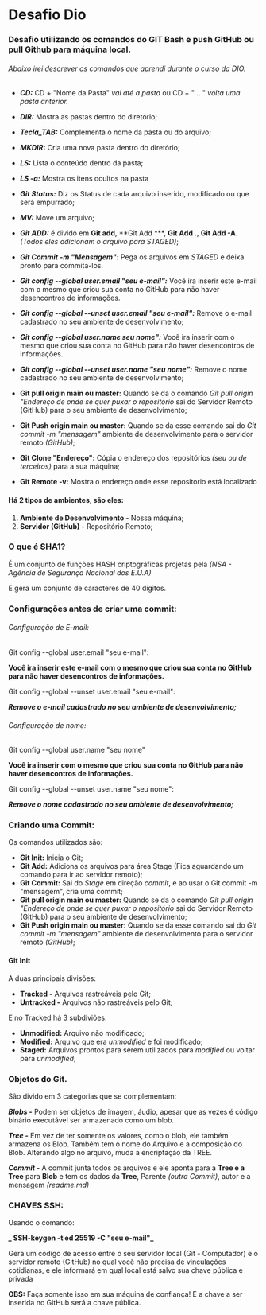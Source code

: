 # Desafio Dio

### Desafio utilizando os comandos do GIT Bash e push GitHub ou pull Github para máquina local.

###### Abaixo irei descrever os comandos que aprendi durante o curso da DIO.

- **_CD:_** CD + "Nome da Pasta" _vai até a pasta_ ou CD + " .. " _volta uma pasta anterior._
- **_DIR:_** Mostra as pastas dentro do diretório;
- **_Tecla_TAB:_** Complementa o nome da pasta ou do arquivo;
- **_MKDIR:_** Cria uma nova pasta dentro do diretório;
- **_LS:_** Lista o conteúdo dentro da pasta;
- **_LS -a:_** Mostra os itens ocultos na pasta
- **_Git Status:_** Diz os Status de cada arquivo inserido, modificado ou que será empurrado;
- **_MV:_** Move um arquivo;
- **_Git ADD:_** é divido em **Git add**, **Git Add ***, **Git Add .**, **Git Add -A**. *(Todos eles adicionam o arquivo para STAGED)*;
- **_Git Commit -m "Mensagem":_** Pega os arquivos em *STAGED* e deixa pronto para commita-los.
- ***Git config --global user.email "seu e-mail":*** Você ira inserir este e-mail com o mesmo que criou sua conta no GitHub para não haver desencontros de informações.
- ***Git config --global --unset user.email "seu e-mail":*** Remove o e-mail cadastrado no seu ambiente de desenvolvimento;
- ***Git config --global user.name seu nome":*** Você ira inserir com o mesmo que criou sua conta no GitHub para não haver desencontros de informações.
- ***Git config --global --unset user.name "seu nome":*** Remove o nome cadastrado no seu ambiente de desenvolvimento;
- **Git pull origin main ou master:** Quando se da o comando *Git pull origin "Endereço de onde se quer puxar o repositório* sai do Servidor Remoto (GitHub) para o seu ambiente de desenvolvimento;

- **Git Push origin main ou master:**  Quando se da esse comando sai do *Git commit -m "mensagem"* ambiente de desenvolvimento para o servidor remoto *(GitHub)*;
- **Git Clone "Endereço":** Cópia o endereço dos repositórios *(seu ou de terceiros)* para a sua máquina;
- **Git Remote -v:** Mostra o endereço onde esse repositorio está localizado



#### Há 2 tipos de ambientes, são eles:



1. **Ambiente de Desenvolvimento -** Nossa máquina;
2. **Servidor (GitHub) -** Repositório Remoto;



### O que é SHA1?

É um conjunto de funções HASH criptográficas projetas pela _(NSA - Agência de Segurança Nacional dos E.U.A)_

E gera um conjunto de caracteres de 40 dígitos.



### Configurações antes de criar uma commit:

###### Configuração de E-mail:

Git config --global user.email "seu e-mail":

**Você ira inserir este e-mail com o mesmo que criou sua conta no GitHub para não haver desencontros de informações.**

Git config --global --unset user.email "seu e-mail":

***Remove o e-mail cadastrado no seu ambiente de desenvolvimento;***



###### Configuração de nome:

Git config --global user.name "seu nome"

**Você ira inserir com o mesmo que criou sua conta no GitHub para não haver desencontros de informações.**

Git config --global --unset user.name "seu nome":

***Remove o nome cadastrado no seu ambiente de desenvolvimento;***



### Criando uma Commit:

Os comandos utilizados são:

- **Git Init:** Inicia o Git;
- **Git Add:** Adiciona os arquivos para área Stage (Fica aguardando um comando para ir ao servidor remoto);
- **Git Commit:** Sai do _Stage_ em direção *commit*, e ao usar o Git commit -m "mensagem", cria uma commit;
- **Git pull origin main ou master:** Quando se da o comando *Git pull origin "Endereço de onde se quer puxar o repositório* sai do Servidor Remoto (GitHub) para o seu ambiente de desenvolvimento;
- **Git Push origin main ou master:**  Quando se da esse comando sai do *Git commit -m "mensagem"* ambiente de desenvolvimento para o servidor remoto *(GitHub)*;



#### Git Init

A duas principais divisões:

- **Tracked -** Arquivos rastreáveis pelo Git;
- **Untracked -** Arquivos não rastreáveis pelo Git;

E no Tracked há 3 subdiviões:

- **Unmodified:** Arquivo não modificado;
- **Modified:** Arquivo que era _unmodified_ e foi modificado;
- **Staged:** Arquivos prontos para serem utilizados para *modified* ou voltar para *unmodified*;



### Objetos do Git.

São divido em 3 categorias que se complementam:

**_Blobs -_** Podem ser objetos de imagem, áudio, apesar que as vezes é código binário executável ser armazenado como um blob.

**_Tree -_** Em vez de ter somente os valores, como o blob, ele também armazena os Blob. Também tem o nome do Arquivo e a composição do Blob. Alterando algo no arquivo, muda a encriptação da TREE.

**_Commit -_** A commit junta todos os arquivos e ele aponta para a **Tree e a Tree** para **Blob** e tem os dados da **Tree**, Parente _(outra Commit)_, autor e a mensagem _(readme.md)_



### CHAVES SSH:

Usando o comando:

**_ SSH-keygen -t ed 25519 -C "seu e-mail"_**

Gera um código de acesso entre o seu servidor local (Git - Computador) e o servidor remoto (GitHub) no qual você não precisa de vinculações cotidianas, e ele informará em qual local está salvo sua chave pública e privada

**OBS:** Faça somente isso em sua máquina de confiança! E a chave a ser inserida no GitHub será a chave pública.



